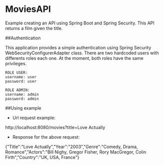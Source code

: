 # MoviesAPI

Example creating an API using Spring Boot and Spring Security. This API returns a film given the title.

##Authentication

This application provides a simple authentication using Spring Security WebSecurityConfigurerAdapter class. There are two hardcoded users with differents roles each one. At the moment, both roles have the same privileges.

    ROLE USER:
    username: user
    password: user
    
    ROLE ADMIN:
    username: admin
    password: admin
    
##Using example

  - Url request example:
  
  http://localhost:8080/movies?title=Love Actually
  
  - Response for the above request:
  
{"Title":"Love Actually","Year":"2003","Genre":"Comedy, Drama, Romance","Actors":"Bill Nighy, Gregor Fisher, Rory MacGregor, Colin Firth","Country":"UK, USA, France"}
